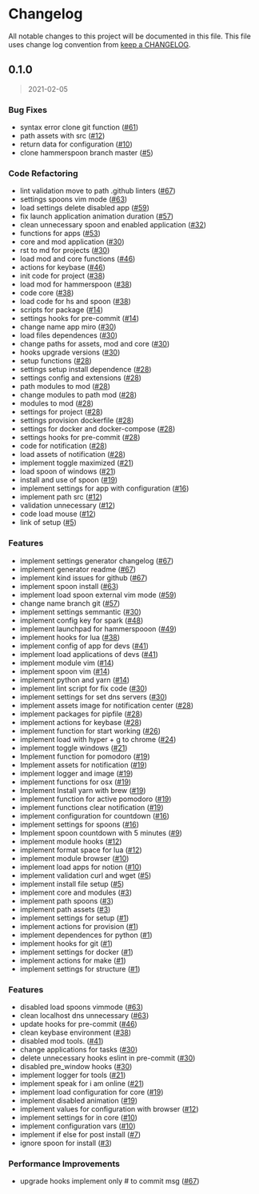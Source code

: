 # Changelog

All notable changes to this project will be documented in this file. This file uses change log convention from [keep a CHANGELOG](http://keepachangelog.com/en/0.3.0/).

<a name="0.1.0"></a>

## 0.1.0

> 2021-02-05

### Bug Fixes

- syntax error clone git function ([#61](https://github.com/luismayta/hammerspoon/issues/61))
- path assets with src ([#12](https://github.com/luismayta/hammerspoon/issues/12))
- return data for configuration ([#10](https://github.com/luismayta/hammerspoon/issues/10))
- clone hammerspoon branch master ([#5](https://github.com/luismayta/hammerspoon/issues/5))

### Code Refactoring

- lint validation move to path .github linters ([#67](https://github.com/luismayta/hammerspoon/issues/67))
- settings spoons vim mode ([#63](https://github.com/luismayta/hammerspoon/issues/63))
- load settings delete disabled app ([#59](https://github.com/luismayta/hammerspoon/issues/59))
- fix launch application animation duration ([#57](https://github.com/luismayta/hammerspoon/issues/57))
- clean unnecessary spoon and enabled application ([#32](https://github.com/luismayta/hammerspoon/issues/32))
- functions for apps ([#53](https://github.com/luismayta/hammerspoon/issues/53))
- core and mod application ([#30](https://github.com/luismayta/hammerspoon/issues/30))
- rst to md for projects ([#30](https://github.com/luismayta/hammerspoon/issues/30))
- load mod and core functions ([#46](https://github.com/luismayta/hammerspoon/issues/46))
- actions for keybase ([#46](https://github.com/luismayta/hammerspoon/issues/46))
- init code for project ([#38](https://github.com/luismayta/hammerspoon/issues/38))
- load mod for hammerspoon ([#38](https://github.com/luismayta/hammerspoon/issues/38))
- code core ([#38](https://github.com/luismayta/hammerspoon/issues/38))
- load code for hs and spoon ([#38](https://github.com/luismayta/hammerspoon/issues/38))
- scripts for package ([#14](https://github.com/luismayta/hammerspoon/issues/14))
- settings hooks for pre-commit ([#14](https://github.com/luismayta/hammerspoon/issues/14))
- change name app miro ([#30](https://github.com/luismayta/hammerspoon/issues/30))
- load files dependences ([#30](https://github.com/luismayta/hammerspoon/issues/30))
- change paths for assets, mod and core ([#30](https://github.com/luismayta/hammerspoon/issues/30))
- hooks upgrade versions ([#30](https://github.com/luismayta/hammerspoon/issues/30))
- setup functions ([#28](https://github.com/luismayta/hammerspoon/issues/28))
- settings setup install dependence ([#28](https://github.com/luismayta/hammerspoon/issues/28))
- settings config and extensions ([#28](https://github.com/luismayta/hammerspoon/issues/28))
- path modules to mod ([#28](https://github.com/luismayta/hammerspoon/issues/28))
- change modules to path mod ([#28](https://github.com/luismayta/hammerspoon/issues/28))
- modules to mod ([#28](https://github.com/luismayta/hammerspoon/issues/28))
- settings for project ([#28](https://github.com/luismayta/hammerspoon/issues/28))
- settings provision dockerfile ([#28](https://github.com/luismayta/hammerspoon/issues/28))
- settings for docker and docker-compose ([#28](https://github.com/luismayta/hammerspoon/issues/28))
- settings hooks for pre-commit ([#28](https://github.com/luismayta/hammerspoon/issues/28))
- code for notification ([#28](https://github.com/luismayta/hammerspoon/issues/28))
- load assets of notification ([#28](https://github.com/luismayta/hammerspoon/issues/28))
- implement toggle maximized ([#21](https://github.com/luismayta/hammerspoon/issues/21))
- load spoon of windows ([#21](https://github.com/luismayta/hammerspoon/issues/21))
- install and use of spoon ([#19](https://github.com/luismayta/hammerspoon/issues/19))
- implement settings for app with configuration ([#16](https://github.com/luismayta/hammerspoon/issues/16))
- implement path src ([#12](https://github.com/luismayta/hammerspoon/issues/12))
- validation unnecessary ([#12](https://github.com/luismayta/hammerspoon/issues/12))
- code load mouse ([#12](https://github.com/luismayta/hammerspoon/issues/12))
- link of setup ([#5](https://github.com/luismayta/hammerspoon/issues/5))

### Features

- implement settings generator changelog ([#67](https://github.com/luismayta/hammerspoon/issues/67))
- implement generator readme ([#67](https://github.com/luismayta/hammerspoon/issues/67))
- implement kind issues for github ([#67](https://github.com/luismayta/hammerspoon/issues/67))
- implement spoon install ([#63](https://github.com/luismayta/hammerspoon/issues/63))
- implement load spoon external vim mode ([#59](https://github.com/luismayta/hammerspoon/issues/59))
- change name branch git ([#57](https://github.com/luismayta/hammerspoon/issues/57))
- implement settings semmantic ([#30](https://github.com/luismayta/hammerspoon/issues/30))
- implement config key for spark ([#48](https://github.com/luismayta/hammerspoon/issues/48))
- implement launchpad for hammerspooon ([#49](https://github.com/luismayta/hammerspoon/issues/49))
- implement hooks for lua ([#38](https://github.com/luismayta/hammerspoon/issues/38))
- implement config of app for devs ([#41](https://github.com/luismayta/hammerspoon/issues/41))
- implement load applications of devs ([#41](https://github.com/luismayta/hammerspoon/issues/41))
- implement module vim ([#14](https://github.com/luismayta/hammerspoon/issues/14))
- implement spoon vim ([#14](https://github.com/luismayta/hammerspoon/issues/14))
- implement python and yarn ([#14](https://github.com/luismayta/hammerspoon/issues/14))
- implement lint script for fix code ([#30](https://github.com/luismayta/hammerspoon/issues/30))
- implement settings for set dns servers ([#30](https://github.com/luismayta/hammerspoon/issues/30))
- implement assets image for notification center ([#28](https://github.com/luismayta/hammerspoon/issues/28))
- implement packages for pipfile ([#28](https://github.com/luismayta/hammerspoon/issues/28))
- implement actions for keybase ([#28](https://github.com/luismayta/hammerspoon/issues/28))
- implement function for start working ([#26](https://github.com/luismayta/hammerspoon/issues/26))
- implement load with hyper + g to chrome ([#24](https://github.com/luismayta/hammerspoon/issues/24))
- implement toggle windows ([#21](https://github.com/luismayta/hammerspoon/issues/21))
- Implement function for pomodoro ([#19](https://github.com/luismayta/hammerspoon/issues/19))
- Implement assets for notification ([#19](https://github.com/luismayta/hammerspoon/issues/19))
- implement logger and image ([#19](https://github.com/luismayta/hammerspoon/issues/19))
- implement functions for osx ([#19](https://github.com/luismayta/hammerspoon/issues/19))
- Implement Install yarn with brew ([#19](https://github.com/luismayta/hammerspoon/issues/19))
- implement function for active pomodoro ([#19](https://github.com/luismayta/hammerspoon/issues/19))
- implement functions clear notification ([#19](https://github.com/luismayta/hammerspoon/issues/19))
- implement configuration for countdown ([#16](https://github.com/luismayta/hammerspoon/issues/16))
- implement settings for spoons ([#16](https://github.com/luismayta/hammerspoon/issues/16))
- Implement spoon countdown with 5 minutes ([#9](https://github.com/luismayta/hammerspoon/issues/9))
- implement module hooks ([#12](https://github.com/luismayta/hammerspoon/issues/12))
- implement format space for lua ([#12](https://github.com/luismayta/hammerspoon/issues/12))
- implement module browser ([#10](https://github.com/luismayta/hammerspoon/issues/10))
- implement load apps for notion ([#10](https://github.com/luismayta/hammerspoon/issues/10))
- implement validation curl and wget ([#5](https://github.com/luismayta/hammerspoon/issues/5))
- implement install file setup ([#5](https://github.com/luismayta/hammerspoon/issues/5))
- implement core and modules ([#3](https://github.com/luismayta/hammerspoon/issues/3))
- implement path spoons ([#3](https://github.com/luismayta/hammerspoon/issues/3))
- implement path assets ([#3](https://github.com/luismayta/hammerspoon/issues/3))
- implement settings for setup ([#1](https://github.com/luismayta/hammerspoon/issues/1))
- implement actions for provision ([#1](https://github.com/luismayta/hammerspoon/issues/1))
- implement dependences for python ([#1](https://github.com/luismayta/hammerspoon/issues/1))
- implement hooks for git ([#1](https://github.com/luismayta/hammerspoon/issues/1))
- implement settings for docker ([#1](https://github.com/luismayta/hammerspoon/issues/1))
- implement actions for make ([#1](https://github.com/luismayta/hammerspoon/issues/1))
- implement settings for structure ([#1](https://github.com/luismayta/hammerspoon/issues/1))

### Features

- disabled load spoons vimmode ([#63](https://github.com/luismayta/hammerspoon/issues/63))
- clean localhost dns unnecessary ([#63](https://github.com/luismayta/hammerspoon/issues/63))
- update hooks for pre-commit ([#46](https://github.com/luismayta/hammerspoon/issues/46))
- clean keybase environment ([#38](https://github.com/luismayta/hammerspoon/issues/38))
- disabled mod tools. ([#41](https://github.com/luismayta/hammerspoon/issues/41))
- change applications for tasks ([#30](https://github.com/luismayta/hammerspoon/issues/30))
- delete unnecessary hooks eslint in pre-commit ([#30](https://github.com/luismayta/hammerspoon/issues/30))
- disabled pre_window hooks ([#30](https://github.com/luismayta/hammerspoon/issues/30))
- implement logger for tools ([#21](https://github.com/luismayta/hammerspoon/issues/21))
- implement speak for i am online ([#21](https://github.com/luismayta/hammerspoon/issues/21))
- implement load configuration for core ([#19](https://github.com/luismayta/hammerspoon/issues/19))
- implement disabled animation ([#19](https://github.com/luismayta/hammerspoon/issues/19))
- implement values for configuration with browser ([#12](https://github.com/luismayta/hammerspoon/issues/12))
- implement settings for in core ([#10](https://github.com/luismayta/hammerspoon/issues/10))
- implement configuration vars ([#10](https://github.com/luismayta/hammerspoon/issues/10))
- implement if else for post install ([#7](https://github.com/luismayta/hammerspoon/issues/7))
- ignore spoon for install ([#3](https://github.com/luismayta/hammerspoon/issues/3))

### Performance Improvements

- upgrade hooks implement only # to commit msg ([#67](https://github.com/luismayta/hammerspoon/issues/67))
